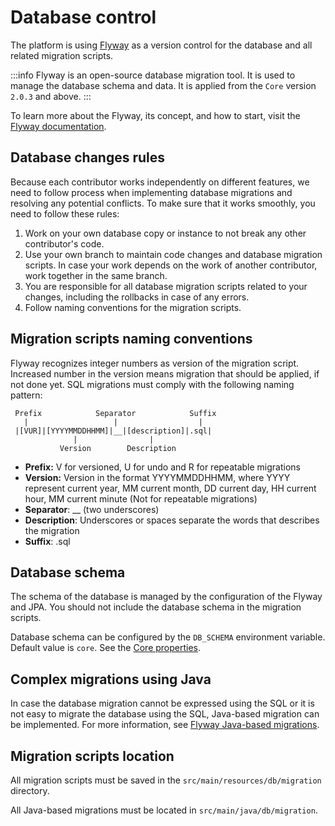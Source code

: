 # Database control

The platform is using [Flyway](https://flywaydb.org/) as a version control for the database and all related migration scripts.

:::info
Flyway is an open-source database migration tool. It is used to manage the database schema and data.
It is applied from the `Core` version `2.0.3` and above.
:::

To learn more about the Flyway, its concept, and how to start, visit the [Flyway documentation](https://flywaydb.org/documentation/).

## Database changes rules

Because each contributor works independently on different features, we need to follow process when implementing database migrations and resolving any potential conflicts. To make sure that it works smoothly, you need to follow these rules:

1. Work on your own database copy or instance to not break any other contributor's code.
2. Use your own branch to maintain code changes and database migration scripts. In case your work depends on the work of another contributor, work together in the same branch.
3. You are responsible for all database migration scripts related to your changes, including the rollbacks in case of any errors.
4. Follow naming conventions for the migration scripts.

## Migration scripts naming conventions

Flyway recognizes integer numbers as version of the migration script. Increased number in the version means migration that should be applied, if not done yet.
SQL migrations must comply with the following naming pattern:

```
 Prefix            Separator            Suffix
   |                   |                  |
 |[VUR]|[YYYYMMDDHHMM]|__|[description]|.sql|
              |                |
           Version        Description
```

- **Prefix:** V for versioned, U for undo and R for repeatable migrations
- **Version:** Version in the format YYYYMMDDHHMM, where YYYY represent current year, MM current month, DD current day, HH current hour, MM current minute (Not for repeatable migrations)
- **Separator**: __ (two underscores)
- **Description**: Underscores or spaces separate the words that describes the migration
- **Suffix**: .sql

## Database schema

The schema of the database is managed by the configuration of the Flyway and JPA.
You should not include the database schema in the migration scripts.

Database schema can be configured by the `DB_SCHEMA` environment variable. Default value is `core`. See the [Core properties](https://github.com/3KeyCompany/CZERTAINLY-Core/blob/develop/src/main/resources/application.properties).

## Complex migrations using Java

In case the database migration cannot be expressed using the SQL or it is not easy to migrate the database using the SQL, Java-based migration can be implemented.
For more information, see [Flyway Java-based migrations](https://flywaydb.org/documentation/concepts/migrations.html#java-based-migrations).

## Migration scripts location

All migration scripts must be saved in the `src/main/resources/db/migration` directory.

All Java-based migrations must be located in `src/main/java/db/migration`.